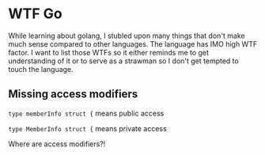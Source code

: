 # WTF Go

While learning about golang, I stubled upon many things that don't make much sense compared to other languages. 
The language has IMO high WTF factor. 
I want to list those WTFs so it either reminds me to get understanding of it or to serve as a strawman so I don't get tempted to touch the language. 

## Missing access modifiers

`type memberInfo struct {` means public access

`type MemberInfo struct {` means private access

Where are access modifiers?!
